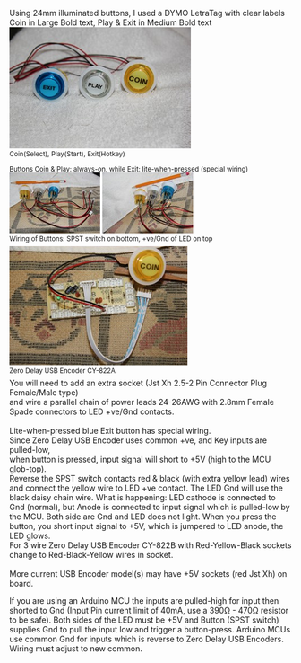 Using 24mm illuminated buttons, I used a DYMO LetraTag with clear labels  
Coin in Large Bold text, Play & Exit in Medium Bold text<br/>
[![A](Pics/Coin-Play-Exit/TNx2/IMG_2036.JPG)](Pics/Coin-Play-Exit/IMG_2036.JPG) <br/>
<sup>Coin(Select), Play(Start), Exit(Hotkey)</sup> <br/>
<sub>Buttons Coin & Play: always-on, while Exit: lite-when-pressed (special wiring)</sub> <br/>
[![1](Pics/Coin-Play-Exit/TN/IMG_2034.JPG)](Pics/Coin-Play-Exit/IMG_2034.JPG) 
[![2](Pics/Coin-Play-Exit/TN/IMG_2035.JPG)](Pics/Coin-Play-Exit/IMG_2035.JPG) <br/> 
<sup>Wiring of Buttons: SPST switch on bottom, +ve/Gnd of LED on top</sup> <br/>
[![B](Pics/Coin-Play-Exit/TNx2/IMG_2038.JPG)](Pics/Coin-Play-Exit/IMG_2038.JPG) <br/>
<sup>Zero Delay USB Encoder CY-822A</sup> <br/>
You will need to add an extra socket (Jst Xh 2.5-2 Pin Connector Plug Female/Male type)  
and wire a parallel chain of power leads 24-26AWG with 2.8mm Female Spade connectors to LED +ve/Gnd contacts.  
<br/>
Lite-when-pressed blue Exit button has special wiring.  
Since Zero Delay USB Encoder uses common +ve, and Key inputs are pulled-low,  
when button is pressed, input signal will short to +5V (high to the MCU glob-top).  
Reverse the SPST switch contacts red & black (with extra yellow lead) wires and connect the yellow wire to LED +ve contact. The LED Gnd will use the black daisy chain wire. What is happening: LED cathode is connected to Gnd (normal), but Anode is connected to input signal which is pulled-low by the MCU. Both side are Gnd and LED does not light. When you press the button, you short input signal to +5V, which is jumpered to LED anode, the LED glows.  
For 3 wire Zero Delay USB Encoder CY-822B with Red-Yellow-Black sockets change to Red-Black-Yellow wires in socket.   
<br/>
More current USB Encoder model(s) may have +5V sockets (red Jst Xh) on board.  

If you are using an Arduino MCU the inputs are pulled-high for input then shorted to Gnd (Input Pin current limit of 40mA, use a 390Ω - 470Ω resistor to be safe).
Both sides of the LED must be +5V and Button (SPST switch) supplies Gnd to pull the input low and trigger a button-press. Arduino MCUs use common Gnd for inputs which is reverse to Zero Delay USB Encoders. Wiring must adjust to new common.
